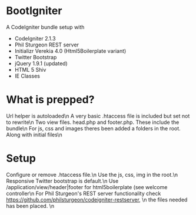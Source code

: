 BootIgniter
===========

A CodeIgniter bundle setup with

- CodeIgniter 2.1.3
- Phil Sturgeon REST server
- Initializr Verekia 4.0 (Html5Boilerplate variant)
 - Twitter Bootstrap
 - jQuery 1.9.1 (updated)
 - HTML 5 Shiv
 - IE Classes


What is prepped?
============
Url helper is autoloaded\n
A very basic .htaccess file is included but set not to rewrite\n
Two view files. head.php and footer.php. These include the bundle\n
For js, css and images theres been added a folders in the root. Along with initial files\n

Setup
============
Configure or remove .htaccess file.\n
Use the js, css, img in the root.\n
Responsive Twitter bootstrap is default.\n
Use /application/view/header|footer for html5boilerplate (see welcome controller\n
For Phil Sturgeon's REST server functionality check https://github.com/philsturgeon/codeigniter-restserver, \n
the files needed has been placed. \n